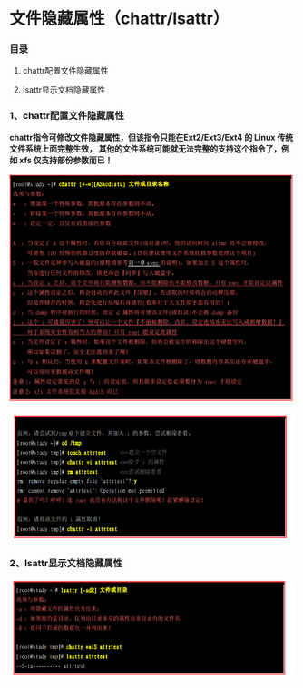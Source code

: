 # 文件隐藏属性（chattr/lsattr）

### 目录

1. chattr配置文件隐藏属性

2. lsattr显示文档隐藏属性

### 1、chattr配置文件隐藏属性

**chattr指令可修改文件隐藏属性，但该指令只能在Ext2/Ext3/Ext4 的 Linux 传统文件系统上面完整生效， 其他的文件系统可能就无法完整的支持这个指令了，例如 xfs 仅支持部份参数而已！**

![](/assets/chattr指令usage.png)

![](/assets/chattr指令usage2.png)

### 2、lsattr显示文档隐藏属性

![](/assets/lsattr指令usage.png)

